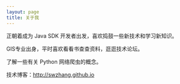 ```yaml
---
layout: page
title: 关于我 
---
```



正朝着成为 Java SDK 开发者出发，喜欢捣鼓一些新技术和学习新知识。
<p>
GIS专业出身，平时喜欢看看书查查资料，逛逛技术论坛。

<p>
了解一些有关 Python 网络爬虫的概念。
<p>

技术博客：http://swzhang.github.io
<p> 





